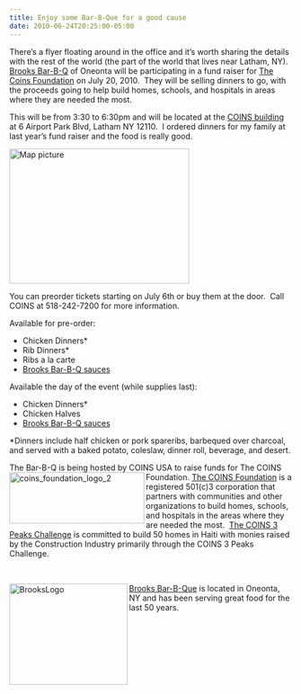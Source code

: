 ```yaml
---
title: Enjoy some Bar-B-Que for a good cause
date: 2010-06-24T20:25:00-05:00
---
```

There’s a flyer floating around in the office and it’s worth sharing the details with the rest of the world (the part of the world that lives near Latham, NY).  [Brooks Bar-B-Q](http://www.brooksbbq.com/) of Oneonta will be participating in a fund raiser for [The Coins Foundation](http://www.coinsfoundation.org/) on July 20, 2010.  They will be selling dinners to go, with the proceeds going to help build homes, schools, and hospitals in areas where they are needed the most.

This will be from 3:30 to 6:30pm and will be located at the [COINS building](http://www.coins-global.com/usa/h/Home/Company/1/) at 6 Airport Park Blvd, Latham NY 12110.  I ordered dinners for my family at last year’s fund raiser and the food is really good.</p> 

<div>
  <a href="http://www.bing.com/maps/default.aspx?v=2&#038;cp=r3sfr38vfmgj&#038;lvl=1&#038;style=o&#038;scene=18507239&#038;mkt=en-us&#038;FORM=LLWR" alt="View map" title="View map"><img loading="lazy" src="https://i2.wp.com/lh5.ggpht.com/_natoSxTaPFU/TCO_JRL8zyI/AAAAAAAAAc8/08txgr2uvaI/map-45bf5a78a4d8.jpg?resize=320%2C240" width="320" height="240" alt="Map picture"  /></a>
</div></p> 

You can preorder tickets starting on July 6th or buy them at the door.  Call COINS at 518-242-7200 for more information.

Available for pre-order:

  * Chicken Dinners* 
  * Rib Dinners* 
  * Ribs a la carte 
  * [Brooks Bar-B-Q sauces](http://www.brooksbbq.com/SearchResults.asp?Cat=20)

Available the day of the event (while supplies last):

  * Chicken Dinners* 
  * Chicken Halves 
  * [Brooks Bar-B-Q sauces](http://www.brooksbbq.com/SearchResults.asp?Cat=20)

*Dinners include half chicken or pork spareribs, barbequed over charcoal, and served with a baked potato, coleslaw, dinner roll, beverage, and desert.

The Bar-B-Q is being hosted by COINS USA to raise funds for The COINS Foundation. [<img loading="lazy" title="coins_foundation_logo_2" height="91" alt="coins_foundation_logo_2" src="https://i0.wp.com/lh6.ggpht.com/_natoSxTaPFU/TCO_JsZMtxI/AAAAAAAAAdA/PSjfgF9s3wI/coins_foundation_logo_2%5B4%5D.jpg?resize=240%2C91" width="240" align="left" border="0"  /> The COINS Foundation](http://www.coinsfoundation.org/) is a registered 501(c)3 corporation that partners with communities and other organizations to build homes, schools, and hospitals in the areas where they are needed the most.  [The COINS 3 Peaks Challenge](http://www.coins3peakschallenge.com/usa/h/Home/COINS_Foundation/5/) is committed to build 50 homes in Haiti with monies raised by the Construction Industry primarily through the COINS 3 Peaks Challenge. 

 

[<img loading="lazy" title="BrooksLogo" height="180" alt="BrooksLogo" src="https://i2.wp.com/lh6.ggpht.com/_natoSxTaPFU/TCO_Kkb4P7I/AAAAAAAAAdI/JFS6NzO2Qxk/BrooksLogo_thumb%5B2%5D.png?resize=210%2C180" width="210" align="left" border="0"  />](https://i1.wp.com/lh6.ggpht.com/_natoSxTaPFU/TCO_KGNygQI/AAAAAAAAAdE/XOQsqZgpPDw/s1600-h/BrooksLogo%5B4%5D.png) [Brooks Bar-B-Que](http://anotherlab.rajapet.net/www.brooksbbq.com) is located in Oneonta, NY and has been serving great food for the last 50 years.
